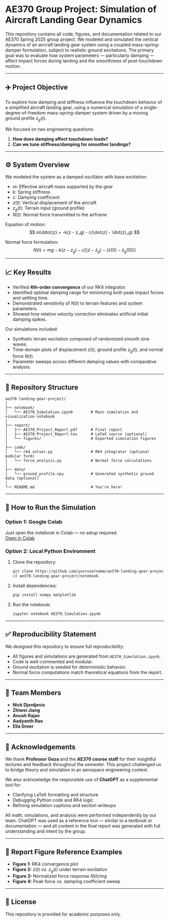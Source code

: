 # AE370 Group Project: Simulation of Aircraft Landing Gear Dynamics

This repository contains all code, figures, and documentation related to our AE370 Spring 2025 group project. We modeled and simulated the vertical dynamics of an aircraft landing gear system using a coupled mass-spring-damper formulation, subject to realistic ground excitations. The primary goal was to evaluate how system parameters — particularly damping — affect impact forces during landing and the smoothness of post-touchdown motion.

---

## ✈️ Project Objective

To explore how damping and stiffness influence the touchdown behavior of a simplified aircraft landing gear, using a numerical simulation of a single-degree-of-freedom mass-spring-damper system driven by a moving ground profile $z_g(t)$.

We focused on two engineering questions:

1. **How does damping affect touchdown loads?**  
2. **Can we tune stiffness/damping for smoother landings?**

---

## ⚙️ System Overview

We modeled the system as a damped oscillator with base excitation:

- $m$: Effective aircraft mass supported by the gear  
- $k$: Spring stiffness  
- $c$: Damping coefficient  
- $z(t)$: Vertical displacement of the aircraft  
- $z_g(t)$: Terrain input (ground profile)  
- $N(t)$: Normal force transmitted to the airframe  

Equation of motion:  
$$
m\ddot{z} = -k(z - z_g) - c(\dot{z} - \dot{z}_g)
$$

Normal force formulation:  
$$
N(t) = mg - k(z - z_g) - c\left[(\dot{z} - \dot{z}_g) - (\dot{z}(0) - \dot{z}_g(0))\right]
$$

---

## 📈 Key Results

- Verified **4th-order convergence** of our RK4 integrator.  
- Identified optimal damping range for minimizing both peak impact forces and settling time.  
- Demonstrated sensitivity of $N(t)$ to terrain features and system parameters.  
- Showed how relative velocity correction eliminates artificial initial damping spikes.  

Our simulations included:

- Synthetic terrain excitation composed of randomized smooth sine waves.  
- Time-domain plots of displacement $z(t)$, ground profile $z_g(t)$, and normal force $N(t)$.  
- Parameter sweeps across different damping values with comparative analysis.

---

## 📁 Repository Structure

```
ae370-landing-gear-project/
│
├── notebook/
│   └── AE370_Simulation.ipynb        # Main simulation and visualization notebook
│
├── report/
│   ├── AE370_Project_Report.pdf      # Final report
│   ├── AE370_Project_Report.tex      # LaTeX source (optional)
│   └── figures/                      # Exported simulation figures
│
├── code/
│   └── rk4_solver.py                 # RK4 integrator (optional modular form)
│   └── force_analysis.py             # Normal force calculations
│
├── data/
│   └── ground_profile.npy            # Generated synthetic ground data (optional)
│
└── README.md                         # You're here!
```

---

## 🧪 How to Run the Simulation

### Option 1: Google Colab  
Just open the notebook in Colab — no setup required.  
[Open in Colab](https://colab.research.google.com)

### Option 2: Local Python Environment

1. Clone the repository:
   ```bash
   git clone https://github.com/yourusername/ae370-landing-gear-project.git
   cd ae370-landing-gear-project/notebook
   ```

2. Install dependencies:
   ```bash
   pip install numpy matplotlib
   ```

3. Run the notebook:
   ```bash
   jupyter notebook AE370_Simulation.ipynb
   ```

---

## ✅ Reproducibility Statement

We designed this repository to ensure full reproducibility:

- All figures and simulations are generated from `AE370_Simulation.ipynb`.  
- Code is well-commented and modular.  
- Ground excitation is seeded for deterministic behavior.  
- Normal force computations match theoretical equations from the report.

---

## 👥 Team Members

- **Nick Djordjevic**  
- **Zhiwei Jiang**  
- **Anush Rajan**  
- **Aadyanth Rao**  
- **Ella Greer**

---

## 🙏 Acknowledgements

We thank **Professor Goza** and the **AE370 course staff** for their insightful lectures and feedback throughout the semester. This project challenged us to bridge theory and simulation in an aerospace engineering context.

We also acknowledge the responsible use of **ChatGPT** as a supplemental tool for:
- Clarifying LaTeX formatting and structure  
- Debugging Python code and RK4 logic  
- Refining simulation captions and section writeups

All math, simulations, and analysis were performed independently by our team. ChatGPT was used as a reference tool — similar to a textbook or documentation — and all content in the final report was generated with full understanding and intent by the group.

---

## 📎 Report Figure Reference Examples

- **Figure 1:** RK4 convergence plot  
- **Figure 2:** $z(t)$ vs. $z_g(t)$ under terrain excitation  
- **Figure 3:** Normalized force response $N(t)/mg$  
- **Figure 4:** Peak force vs. damping coefficient sweep

---

## 💬 License

This repository is provided for academic purposes only.
